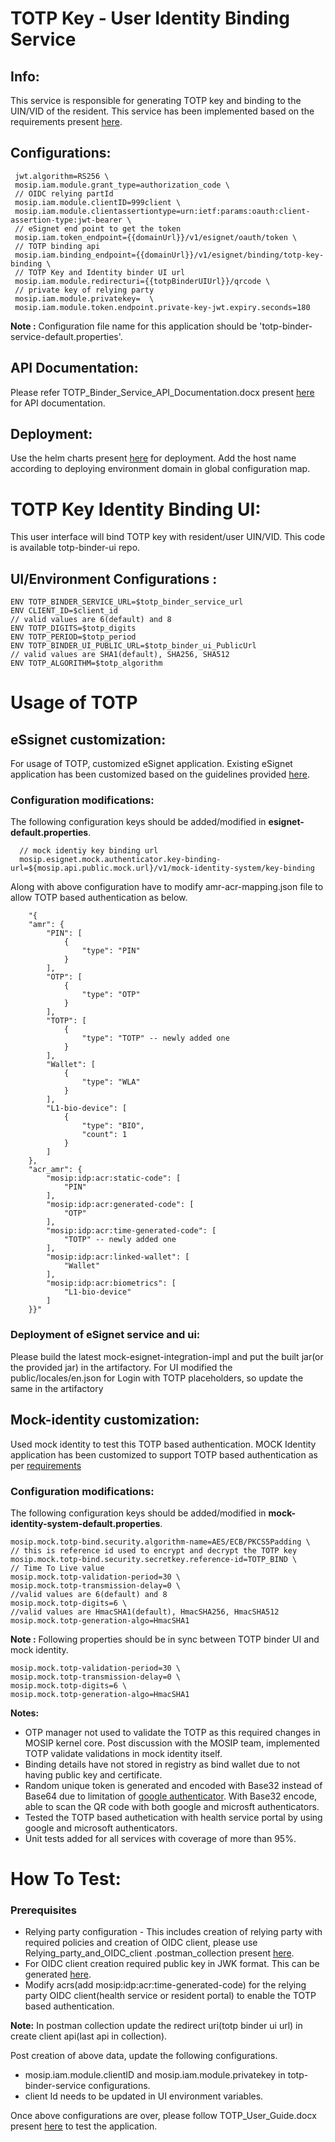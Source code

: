 # TOTP Key - User Identity Binding Service

## Info: 

This service is responsible for generating TOTP key and binding to the UIN/VID of the resident. This service has been implemented based on the requirements present [here](https://github.com/mosip/hackathon/blob/master/Decode-2023/totp_auth_for_esignet/TOTP_Implementation_for_MOSIP_eSignet.pdf). 

## Configurations:

 ```
  jwt.algorithm=RS256 \
  mosip.iam.module.grant_type=authorization_code \
  // OIDC relying partId 
  mosip.iam.module.clientID=999client \
  mosip.iam.module.clientassertiontype=urn:ietf:params:oauth:client-assertion-type:jwt-bearer \
  // eSignet end point to get the token
  mosip.iam.token_endpoint={{domainUrl}}/v1/esignet/oauth/token \
  // TOTP binding api 
  mosip.iam.binding_endpoint={{domainUrl}}/v1/esignet/binding/totp-key-binding \
  // TOTP Key and Identity binder UI url
  mosip.iam.module.redirecturi={{totpBinderUIUrl}}/qrcode \
  // private key of relying party
  mosip.iam.module.privatekey=  \
  mosip.iam.module.token.endpoint.private-key-jwt.expiry.seconds=180
```
**Note :**
 Configuration file name for this application should be 'totp-binder-service-default.properties'.

## API Documentation:
Please refer TOTP_Binder_Service_API_Documentation.docx present [here](docs/) for API documentation.

## Deployment:

Use the helm charts present [here](helm/) for deployment. Add the host name according to deploying environment domain in global configuration map.

# TOTP Key Identity Binding UI:

This user interface will bind TOTP key with resident/user UIN/VID. This code is available totp-binder-ui repo.

## UI/Environment Configurations :
```
ENV TOTP_BINDER_SERVICE_URL=$totp_binder_service_url
ENV CLIENT_ID=$client_id
// valid values are 6(default) and 8
ENV TOTP_DIGITS=$totp_digits
ENV TOTP_PERIOD=$totp_period
ENV TOTP_BINDER_UI_PUBLIC_URL=$totp_binder_ui_PublicUrl
// valid values are SHA1(default), SHA256, SHA512
ENV TOTP_ALGORITHM=$totp_algorithm
```

# Usage of TOTP 

## eSsignet customization:

For usage of TOTP, customized eSignet application. Existing eSignet application has been customized based on the guidelines provided [here](https://github.com/mosip/hackathon/blob/master/Decode-2023/totp_auth_for_esignet/TOTP_Implementation_for_MOSIP_eSignet.pdf).

### Configuration modifications:
The following configuration keys should be added/modified in **esignet-default.properties**.
```
  // mock identiy key binding url
  mosip.esignet.mock.authenticator.key-binding-url=${mosip.api.public.mock.url}/v1/mock-identity-system/key-binding
```

  Along with above configuration have to modify amr-acr-mapping.json file to allow TOTP based authentication as below.
```
    "{
	"amr": {
		"PIN": [
			{
				"type": "PIN"
			}
		],
		"OTP": [
			{
				"type": "OTP"
			}
		],
		"TOTP": [
			{
				"type": "TOTP" -- newly added one
			}
		],
		"Wallet": [
			{
				"type": "WLA"
			}
		],
		"L1-bio-device": [
			{
				"type": "BIO",
				"count": 1
			}
		]
	},
	"acr_amr": {
		"mosip:idp:acr:static-code": [
			"PIN"
		],
		"mosip:idp:acr:generated-code": [
			"OTP"
		],
		"mosip:idp:acr:time-generated-code": [
			"TOTP" -- newly added one
		],
		"mosip:idp:acr:linked-wallet": [
			"Wallet"
		],
		"mosip:idp:acr:biometrics": [
			"L1-bio-device"
		]
	}}"
 ```

### Deployment of eSignet service and ui:
Please build the latest mock-esignet-integration-impl and put the built jar(or the provided jar) in the artifactory.
For UI modified the public/locales/en.json for Login with TOTP placeholders, so update the same in the artifactory 

## Mock-identity customization:

Used mock identity to test this TOTP based authentication. MOCK Identity application has been customized to support TOTP based authentication as per [requirements](https://github.com/mosip/hackathon/blob/master/Decode-2023/totp_auth_for_esignet/TOTP_Implementation_for_MOSIP_eSignet.pdf)

### Configuration modifications:

The following configuration keys should be added/modified in **mock-identity-system-default.properties**.
```
mosip.mock.totp-bind.security.algorithm-name=AES/ECB/PKCS5Padding \
// this is reference id used to encrypt and decrypt the TOTP key
mosip.mock.totp-bind.security.secretkey.reference-id=TOTP_BIND \
// Time To Live value
mosip.mock.totp-validation-period=30 \
mosip.mock.totp-transmission-delay=0 \
//valid values are 6(default) and 8
mosip.mock.totp-digits=6 \
//valid values are HmacSHA1(default), HmacSHA256, HmacSHA512
mosip.mock.totp-generation-algo=HmacSHA1
```
**Note :**
 Following properties should be in sync between TOTP binder UI and mock identity.

 ```
mosip.mock.totp-validation-period=30 \
mosip.mock.totp-transmission-delay=0 \
mosip.mock.totp-digits=6 \
mosip.mock.totp-generation-algo=HmacSHA1
```
**Notes:**
   * OTP manager not used to validate the TOTP as this required changes in MOSIP kernel core. Post discussion with the MOSIP team, implemented TOTP validate validations in mock identity itself.
   * Binding details have not stored in registry as bind wallet due to not having public key and certificate.
   * Random unique token is generated and encoded with Base32 instead of Base64 due to limitation of [google authenticator](https://github.com/google/google-authenticator/wiki/Key-Uri-Format). With Base32 encode, able to scan the QR code with both google and microsft authenticators.   
   * Tested the TOTP based authetication with health service portal by using google and microsoft authenticators.
   * Unit tests added for all services with coverage of more than 95%.
# How To Test:

### Prerequisites
  * Relying party configuration - This includes creation of relying party with required policies and creation of OIDC client, please use Relying_party_and_OIDC_client .postman_collection present [here](docs/).
  * For OIDC client creation required public key in JWK format. This can be generated [here](https://mkjwk.org/).
  * Modify acrs(add mosip:idp:acr:time-generated-code) for the relying party OIDC client(health service or resident portal) to enable the TOTP based authentication.

**Note:**
 In postman collection update the redirect uri(totp binder ui url) in create client api(last api in collection).

Post creation of above data, update the following configurations.
 * mosip.iam.module.clientID and mosip.iam.module.privatekey in totp-binder-service configurations.
 * client Id needs to be updated in UI environment variables.

Once above configurations are over, please follow TOTP_User_Guide.docx present [here](docs/) to test the application.





 
 


  
